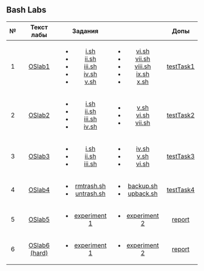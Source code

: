 ## Bash Labs


|№| Текст лабы | Задания || Допы |
|:-:|:--------------:|:--:|:--:|:--:|
|1|[OSlab1](https://github.com/Lopa10ko/ITMO-OS-2022/blob/main/labs/blab1/OS_Lab1.pdf)|<ul><li>[i.sh](https://github.com/Lopa10ko/ITMO-OS-2022/blob/main/labs/blab1/i.sh)</li><li>[ii.sh](https://github.com/Lopa10ko/ITMO-OS-2022/blob/main/labs/blab1/ii.sh)</li><li>[iii.sh](https://github.com/Lopa10ko/ITMO-OS-2022/blob/main/labs/blab1/iii.sh)</li><li>[iv.sh](https://github.com/Lopa10ko/ITMO-OS-2022/blob/main/labs/blab1/iv.sh)</li><li>[v.sh](https://github.com/Lopa10ko/ITMO-OS-2022/blob/main/labs/blab1/v.sh)</li></ul>|<ul><li>[vi.sh](https://github.com/Lopa10ko/ITMO-OS-2022/blob/main/labs/blab1/vi.sh)</li><li>[vii.sh](https://github.com/Lopa10ko/ITMO-OS-2022/blob/main/labs/blab1/vii.sh)</li><li>[viii.sh](https://github.com/Lopa10ko/ITMO-OS-2022/blob/main/labs/blab1/viii.sh)</li><li>[ix.sh](https://github.com/Lopa10ko/ITMO-OS-2022/blob/main/labs/blab1/ix.sh)</li><li>[x.sh](https://github.com/Lopa10ko/ITMO-OS-2022/blob/main/labs/blab1/x.sh)</li></ul>| [testTask1](https://github.com/Lopa10ko/ITMO-OS-2022/blob/main/labs/blab1/testTask.md) |
|2|[OSlab2](https://github.com/Lopa10ko/ITMO-OS-2022/blob/main/labs/blab2/OS_Lab2.pdf)|<ul><li>[i.sh](https://github.com/Lopa10ko/ITMO-OS-2022/blob/main/labs/blab2/i.sh)</li><li>[ii.sh](https://github.com/Lopa10ko/ITMO-OS-2022/blob/main/labs/blab2/ii.sh)</li><li>[iii.sh](https://github.com/Lopa10ko/ITMO-OS-2022/blob/main/labs/blab2/iii.sh)</li><li>[iv.sh](https://github.com/Lopa10ko/ITMO-OS-2022/blob/main/labs/blab2/iv.sh)</li></ul>|<ul><li>[v.sh](https://github.com/Lopa10ko/ITMO-OS-2022/blob/main/labs/blab2/v.sh)</li><li>[vi.sh](https://github.com/Lopa10ko/ITMO-OS-2022/blob/main/labs/blab2/vi.sh)</li><li>[vii.sh](https://github.com/Lopa10ko/ITMO-OS-2022/blob/main/labs/blab2/vii.sh)</li></ul>|[testTask2](https://github.com/Lopa10ko/ITMO-OS-2022/blob/main/labs/blab2/test.sh)|
|3|[OSlab3](https://github.com/Lopa10ko/ITMO-OS-2022/blob/main/labs/blab3/OS_Lab3.pdf)|<ul><li>[i.sh](https://github.com/Lopa10ko/ITMO-OS-2022/blob/main/labs/blab3/i.sh)</li><li>[ii.sh](https://github.com/Lopa10ko/ITMO-OS-2022/blob/main/labs/blab3/ii.sh)</li><li>[iii.sh](https://github.com/Lopa10ko/ITMO-OS-2022/blob/main/labs/blab3/iii.sh)</li></ul>|<ul><li>[iv.sh](https://github.com/Lopa10ko/ITMO-OS-2022/blob/main/labs/blab3/iv.sh)</li><li>[v.sh](https://github.com/Lopa10ko/ITMO-OS-2022/blob/main/labs/blab3/v)</li><li>[vi.sh](https://github.com/Lopa10ko/ITMO-OS-2022/blob/main/labs/blab3/vi)</li></ul>|[testTask3](https://github.com/Lopa10ko/ITMO-OS-2022/blob/main/labs/blab3/testTask.sh)|
|4|[OSlab4](https://github.com/Lopa10ko/ITMO-OS-2022/blob/main/labs/blab4/OS_Lab4.pdf)|<ul><li>[rmtrash.sh](https://github.com/Lopa10ko/ITMO-OS-2022/tree/main/labs/blab4/rmtrash.sh)</li><li>[untrash.sh](https://github.com/Lopa10ko/ITMO-OS-2022/tree/main/labs/blab4/untrash.sh)</li></ul>|<ul><li>[backup.sh](https://github.com/Lopa10ko/ITMO-OS-2022/tree/main/labs/blab4/backup.sh)</li><li>[upback.sh](https://github.com/Lopa10ko/ITMO-OS-2022/tree/main/labs/blab4/upback.sh)</li></ul>|[testTask4](https://github.com/Lopa10ko/ITMO-OS-2022/blob/main/labs/blab4/test.sh)|
|5|[OSlab5](https://github.com/Lopa10ko/ITMO-OS-2022/blob/main/labs/blab5/OS_Lab5.pdf)|<ul><li>[experiment 1](https://github.com/Lopa10ko/ITMO-OS-2022/tree/main/labs/blab5/experiment1)</li></ul>|<ul><li>[experiment 2](https://github.com/Lopa10ko/ITMO-OS-2022/tree/main/labs/blab5/experiment2)</li></ul>|[report](https://github.com/Lopa10ko/ITMO-OS-2022/blob/main/labs/blab5/OS_Lab5_Lopatenko.pdf)|
|6|[OSlab6 (hard)](https://github.com/Lopa10ko/ITMO-OS-2022/blob/main/labs/blab6/OS_Lab6_hard.pdf)|<ul><li>[experiment 1](https://github.com/Lopa10ko/ITMO-OS-2022/tree/main/labs/blab6/experiment1)</li></ul>|<ul><li>[experiment 2](https://github.com/Lopa10ko/ITMO-OS-2022/tree/main/labs/blab6/experiment2)</li></ul>|[report](https://github.com/Lopa10ko/ITMO-OS-2022/blob/main/labs/blab6/OS_Lab6_Lopatenko.pdf)|

